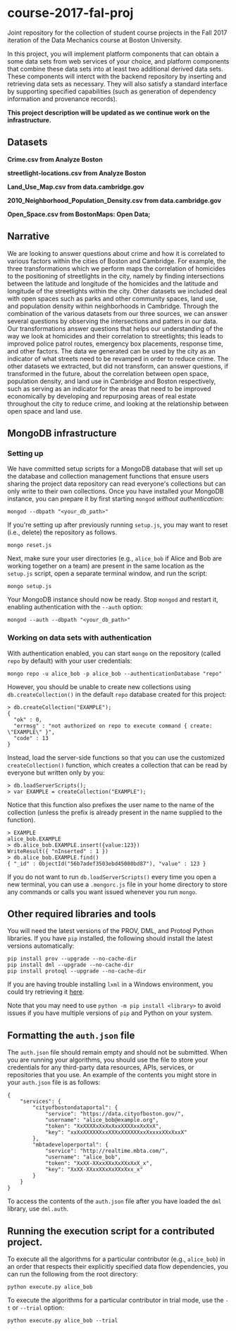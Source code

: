 # course-2017-fal-proj
Joint repository for the collection of student course projects in the Fall 2017 iteration of the Data Mechanics course at Boston University.

In this project, you will implement platform components that can obtain a some data sets from web services of your choice, and platform components that combine these data sets into at least two additional derived data sets. These components will interct with the backend repository by inserting and retrieving data sets as necessary. They will also satisfy a standard interface by supporting specified capabilities (such as generation of dependency information and provenance records).

**This project description will be updated as we continue work on the infrastructure.**

## Datasets
**Crime.csv from Analyze Boston**

**streetlight-locations.csv from Analyze Boston**

**Land_Use_Map.csv from data.cambridge.gov**

**2010_Neighborhood_Population_Density.csv from data.cambridge.gov**

**Open_Space.csv from BostonMaps: Open Data;**

## Narrative 
We are looking to answer questions about crime and how it is correlated to various factors within the cities of Boston and Cambridge.  For example, the three transformations which we perform maps the correlation of homicides to the positioning of streetlights in the city, namely by finding intersections between the latitude and longitude of the homicides and the latitude and longitude of the streetlights within the city.  Other datasets we included deal with open spaces such as parks and other community spaces, land use, and population density within neighborhoods in Cambridge. Through the combination  of the various datasets from our three sources, we can answer several questions by observing the intersections and patters in our data.  Our transformations answer questions that helps our understanding of the way we look at homicides and their correlation to streetlights; this leads to improved police patrol routes, emergency box placements, response time, and other factors. The data we generated can be used by the city as an indicator of what streets need to be revamped in order to reduce crime.         The other datasets we extracted, but did not transform, can answer questions, if transformed in the future, about the correlation between open space, population density, and land use in Cambridge and Boston respectively, such as serving as an indicator for the areas that need to be improved economically by developing and repurposing areas of real estate throughout the city to reduce crime, and looking at the relationship between open space and land use.  

## MongoDB infrastructure

### Setting up

We have committed setup scripts for a MongoDB database that will set up the database and collection management functions that ensure users sharing the project data repository can read everyone's collections but can only write to their own collections. Once you have installed your MongoDB instance, you can prepare it by first starting `mongod` _without authentication_:
```
mongod --dbpath "<your_db_path>"
```
If you're setting up after previously running `setup.js`, you may want to reset (i.e., delete) the repository as follows.
```
mongo reset.js
```
Next, make sure your user directories (e.g., `alice_bob` if Alice and Bob are working together on a team) are present in the same location as the `setup.js` script, open a separate terminal window, and run the script:
```
mongo setup.js
```
Your MongoDB instance should now be ready. Stop `mongod` and restart it, enabling authentication with the `--auth` option:
```
mongod --auth --dbpath "<your_db_path>"
```

### Working on data sets with authentication

With authentication enabled, you can start `mongo` on the repository (called `repo` by default) with your user credentials:
```
mongo repo -u alice_bob -p alice_bob --authenticationDatabase "repo"
```
However, you should be unable to create new collections using `db.createCollection()` in the default `repo` database created for this project:
```
> db.createCollection("EXAMPLE");
{
  "ok" : 0,
  "errmsg" : "not authorized on repo to execute command { create: \"EXAMPLE\" }",
  "code" : 13
}
```
Instead, load the server-side functions so that you can use the customized `createCollection()` function, which creates a collection that can be read by everyone but written only by you:
```
> db.loadServerScripts();
> var EXAMPLE = createCollection("EXAMPLE");
```
Notice that this function also prefixes the user name to the name of the collection (unless the prefix is already present in the name supplied to the function).
```
> EXAMPLE
alice_bob.EXAMPLE
> db.alice_bob.EXAMPLE.insert({value:123})
WriteResult({ "nInserted" : 1 })
> db.alice_bob.EXAMPLE.find()
{ "_id" : ObjectId("56b7adef3503ebd45080bd87"), "value" : 123 }
```
If you do not want to run `db.loadServerScripts()` every time you open a new terminal, you can use a `.mongorc.js` file in your home directory to store any commands or calls you want issued whenever you run `mongo`.

## Other required libraries and tools

You will need the latest versions of the PROV, DML, and Protoql Python libraries. If you have `pip` installed, the following should install the latest versions automatically:
```
pip install prov --upgrade --no-cache-dir
pip install dml --upgrade --no-cache-dir
pip install protoql --upgrade --no-cache-dir
```
If you are having trouble installing `lxml` in a Windows environment, you could try retrieving it [here](http://www.lfd.uci.edu/~gohlke/pythonlibs/).

Note that you may need to use `python -m pip install <library>` to avoid issues if you have multiple versions of `pip` and Python on your system.

## Formatting the `auth.json` file

The `auth.json` file should remain empty and should not be submitted. When you are running your algorithms, you should use the file to store your credentials for any third-party data resources, APIs, services, or repositories that you use. An example of the contents you might store in your `auth.json` file is as follows:
```
{
    "services": {
        "cityofbostondataportal": {
            "service": "https://data.cityofboston.gov/",
            "username": "alice_bob@example.org",
            "token": "XxXXXXxXxXxXxxXXXXxxXxXxX",
            "key": "xxXxXXXXXXxxXXXxXXXXXXxxXxxxxXXxXxxX"
        },
        "mbtadeveloperportal": {
            "service": "http://realtime.mbta.com/",
            "username": "alice_bob",
            "token": "XxXX-XXxxXXxXxXXxXxX_x",
            "key": "XxXX-XXxxXXxXxXXxXxx_x"
        }
    }
}
```
To access the contents of the `auth.json` file after you have loaded the `dml` library, use `dml.auth`.

## Running the execution script for a contributed project.

To execute all the algorithms for a particular contributor (e.g., `alice_bob`) in an order that respects their explicitly specified data flow dependencies, you can run the following from the root directory:
```
python execute.py alice_bob
```
To execute the algorithms for a particular contributor in trial mode, use the `-t` or `--trial` option:
```
python execute.py alice_bob --trial
```
